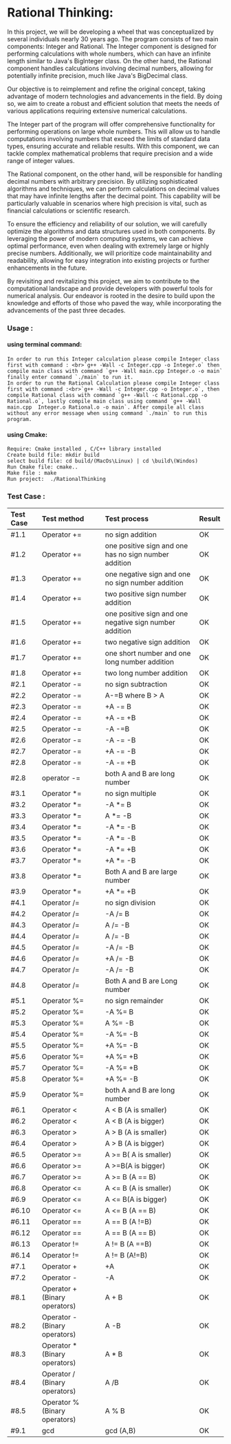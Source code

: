 # Rational Thinking:
In this project, we will be developing a wheel that was conceptualized by several individuals nearly 30 years ago. The program consists of two main components: Integer and Rational. The Integer component is designed for performing calculations with whole numbers, which can have an infinite length similar to Java's BigInteger class. On the other hand, the Rational component handles calculations involving decimal numbers, allowing for potentially infinite precision, much like Java's BigDecimal class.

Our objective is to reimplement and refine the original concept, taking advantage of modern technologies and advancements in the field. By doing so, we aim to create a robust and efficient solution that meets the needs of various applications requiring extensive numerical calculations.

The Integer part of the program will offer comprehensive functionality for performing operations on large whole numbers. This will allow us to handle computations involving numbers that exceed the limits of standard data types, ensuring accurate and reliable results. With this component, we can tackle complex mathematical problems that require precision and a wide range of integer values.

The Rational component, on the other hand, will be responsible for handling decimal numbers with arbitrary precision. By utilizing sophisticated algorithms and techniques, we can perform calculations on decimal values that may have infinite lengths after the decimal point. This capability will be particularly valuable in scenarios where high precision is vital, such as financial calculations or scientific research.

To ensure the efficiency and reliability of our solution, we will carefully optimize the algorithms and data structures used in both components. By leveraging the power of modern computing systems, we can achieve optimal performance, even when dealing with extremely large or highly precise numbers. Additionally, we will prioritize code maintainability and readability, allowing for easy integration into existing projects or further enhancements in the future.

By revisiting and revitalizing this project, we aim to contribute to the computational landscape and provide developers with powerful tools for numerical analysis. Our endeavor is rooted in the desire to build upon the knowledge and efforts of those who paved the way, while incorporating the advancements of the past three decades.



### Usage :
#### using terminal command:  
    In order to run this Integer calculation please compile Integer class first with command : <br>`g++ -Wall -c Integer.cpp -o Integer.o` then compile main class with command `g++ -Wall main.cpp Integer.o -o main` finally enter command `./main` to run it.
    In order to run the Rational Calculation please compile Integer class first with command :<br>`g++ -Wall -c Integer.cpp -o Integer.o`, then compile Rational class with command `g++ -Wall -c Rational.cpp -o Rational.o`, lastly compile main class using command `g++ -Wall main.cpp  Integer.o Rational.o -o main`. After compile all class without any error message when using command `./main` to run this program. 
#### using Cmake:  
    Require: Cmake installed , C/C++ library installed 
    Create build file: mkdir build
    select build file: cd build/(MacOs\Linux) | cd \build\(Windos)
    Run Cmake file: cmake.. 
    Make file : make 
    Run project:  ./RationalThinking
### Test Case :

|Test Case| Test method|Test process | Result|
|:--------|:------------|:-----------|:-------|
|#1.1|Operator += | no sign addition| OK|
|#1.2|Operator +=| one positive sign and one has no sign number addition| OK|
|#1.3|Operator +=|one negative sign and one no sign number addition| OK|
|#1.4|Operator +=|two positive sign number addition| OK|
|#1.5|Operator +=|one positive sign and one negative sign number addition|OK|
|#1.6|Operator +=|two negative sign addition| OK|
|#1.7|Operator +=|one short number and one long number addition|OK|
|#1.8|Operator +=|two long number addition | OK|
|#2.1|Operator -=|no sign subtraction| OK|
|#2.2|Operator -=|A-=B where B > A| OK|
|#2.3|Operator -=|+A -= B|OK|
|#2.4|Operator -=|+A -= +B|OK|
|#2.5|Operator -=|-A -=B|OK|
|#2.6|Operator -=|-A -= -B|OK|
|#2.7|Operator -=|+A -= -B|OK|
|#2.8|Operator -=|-A -= +B|OK|
|#2.8|operator -=|both A and B are long number| OK|
|#3.1|Operator *=|no sign multiple |OK|
|#3.2|Operator *=|-A *= B |OK|
|#3.3|Operator *=|A *= -B| OK|
|#3.4|Operator *=|-A *= -B|OK|
|#3.5|Operator *=|-A *= -B|OK|
|#3.6|Operator *=|-A *= +B|OK|
|#3.7|Operator *=|+A *= -B|OK|
|#3.8|Operator *=|Both A and B are large number|OK|
|#3.9|Operator *=|+A *= +B|OK|
|#4.1|Operator /=|no sign division|OK|
|#4.2|Operator /=|-A /= B |OK|
|#4.3|Operator /=|A /= -B |OK|
|#4.4|Operator /=|A /= -B |OK|
|#4.5|Operator /=|-A /= -B |OK|
|#4.6|Operator /=|+A /= -B|OK|
|#4.7|Operator /=|-A /= -B|OK|
|#4.8|Operator /=|Both A and B are Long number|OK|
|#5.1|Operator %=|no sign remainder| OK|
|#5.2|Operator %=|-A %= B|OK|
|#5.3|Operator %=|A %= -B|OK|
|#5.4|Operator %=|-A %= -B|OK|
|#5.5|Operator %=|+A %= -B|OK|
|#5.6|Operator %=|+A %= +B|OK|
|#5.7|Operator %=|-A %= +B|OK|
|#5.8|Operator %=|+A %= -B|OK|
|#5.9|Operator %=|both A and B are long number|OK|
|#6.1|Operator < | A < B (A is smaller)| OK|
|#6.2|Operator < | A < B (A is bigger)| OK|
|#6.3|Operator > | A > B (A is smaller)| OK|
|#6.4|Operator > | A > B (A is bigger)| OK|
|#6.5| Operator >=| A >= B( A is smaller)| OK|
|#6.6|Operator >=| A >=B(A is bigger)| OK|
|#6.7|Operator >=| A >= B (A == B)| OK|
|#6.8|Operator <=| A <= B (A is smaller)|OK|
|#6.9|Operator <=| A <= B(A is bigger)|OK|
|#6.10|Operator <= | A <= B (A == B)|OK|
|#6.11| Operator ==| A == B (A !=B)| OK|
|#6.12|Operator == | A == B (A == B)|OK|
|#6.13| Operator !=| A != B (A ==B)|OK|
|#6.14| Operator !=| A != B (A!=B)|OK|
|#7.1| Operator +|  +A| OK|
|#7.2|Operator -| -A |OK|
|#8.1| Operator +(Binary operators)| A + B|OK|
|#8.2| Operator - (Binary operators)| A -B|OK|
|#8.3| Operator * (Binary operators)| A * B|OK|
|#8.4|Operator / (Binary operators)| A /B |OK|
|#8.5| Operator % (Binary operators)| A % B|OK|
|#9.1| gcd | gcd (A,B)|OK| 
